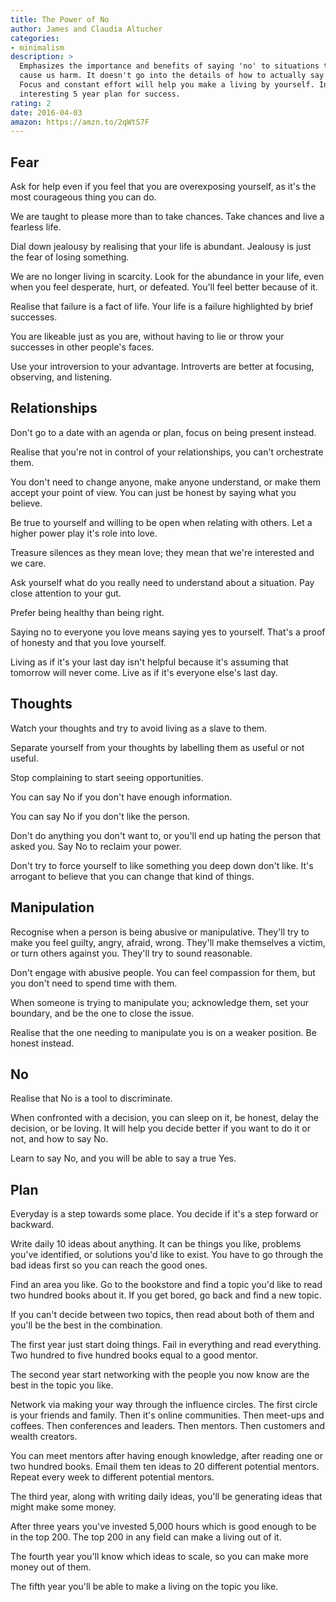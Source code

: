 ```yaml
---
title: The Power of No
author: James and Claudia Altucher
categories:
- minimalism
description: >
  Emphasizes the importance and benefits of saying 'no' to situations that can
  cause us harm. It doesn't go into the details of how to actually say 'no'.
  Focus and constant effort will help you make a living by yourself. Includes an
  interesting 5 year plan for success.
rating: 2
date: 2016-04-03
amazon: https://amzn.to/2qWtS7F
---
```


## Fear

Ask for help even if you feel that you are overexposing yourself, as it's the
most courageous thing you can do.

We are taught to please more than to take chances. Take chances and live a
fearless life.

Dial down jealousy by realising that your life is abundant. Jealousy is just the
fear of losing something.

We are no longer living in scarcity. Look for the abundance in your life, even
when you feel desperate, hurt, or defeated. You'll feel better because of it.

Realise that failure is a fact of life. Your life is a failure highlighted by
brief successes.

You are likeable just as you are, without having to lie or throw your successes
in other people's faces.

Use your introversion to your advantage. Introverts are better at focusing,
observing, and listening.

## Relationships

Don't go to a date with an agenda or plan, focus on being present instead.

Realise that you're not in control of your relationships, you can't orchestrate
them.

You don't need to change anyone, make anyone understand, or make them accept
your point of view. You can just be honest by saying what you believe.

Be true to yourself and willing to be open when relating with others. Let a
higher power play it's role into love.

Treasure silences as they mean love; they mean that we're interested and we
care.

Ask yourself what do you really need to understand about a situation. Pay close
attention to your gut.

Prefer being healthy than being right.

Saying no to everyone you love means saying yes to yourself. That's a proof of
honesty and that you love yourself.

Living as if it's your last day isn't helpful because it's assuming that
tomorrow will never come. Live as if it's everyone else's last day.

## Thoughts

Watch your thoughts and try to avoid living as a slave to them.

Separate yourself from your thoughts by labelling them as useful or not useful.

Stop complaining to start seeing opportunities.

You can say No if you don't have enough information.

You can say No if you don't like the person.

Don't do anything you don't want to, or you'll end up hating the person that
asked you. Say No to reclaim your power.

Don't try to force yourself to like something you deep down don't like. It's
arrogant to believe that you can change that kind of things.

## Manipulation

Recognise when a person is being abusive or manipulative. They'll try to make
you feel guilty, angry, afraid, wrong. They'll make themselves a victim, or turn
others against you. They'll try to sound reasonable.

Don't engage with abusive people. You can feel compassion for them, but you
don't need to spend time with them.

When someone is trying to manipulate you; acknowledge them, set your boundary,
and be the one to close the issue.

Realise that the one needing to manipulate you is on a weaker position. Be
honest instead.

## No

Realise that No is a tool to discriminate.

When confronted with a decision, you can sleep on it, be honest, delay the
decision, or be loving. It will help you decide better if you want to do it or
not, and how to say No.

Learn to say No, and you will be able to say a true Yes.

## Plan

Everyday is a step towards some place. You decide if it's a step forward or
backward.

Write daily 10 ideas about anything. It can be things you like, problems you've
identified, or solutions you'd like to exist. You have to go through the bad
ideas first so you can reach the good ones.

Find an area you like. Go to the bookstore and find a topic you'd like to read
two hundred books about it. If you get bored, go back and find a new topic.

If you can't decide between two topics, then read about both of them and you'll
be the best in the combination.

The first year just start doing things. Fail in everything and read everything.
Two hundred to five hundred books equal to a good mentor.

The second year start networking with the people you now know are the best in
the topic you like.

Network via making your way through the influence circles. The first circle is
your friends and family. Then it's online communities. Then meet-ups and
coffees. Then conferences and leaders. Then mentors. Then customers and wealth
creators.

You can meet mentors after having enough knowledge, after reading one or two
hundred books. Email them ten ideas to 20 different potential mentors. Repeat
every week to different potential mentors.

The third year, along with writing daily ideas, you'll be generating ideas that
might make some money.

After three years you've invested 5,000 hours which is good enough to be in the
top 200. The top 200 in any field can make a living out of it.

The fourth year you'll know which ideas to scale, so you can make more money out
of them.

The fifth year you'll be able to make a living on the topic you like.

